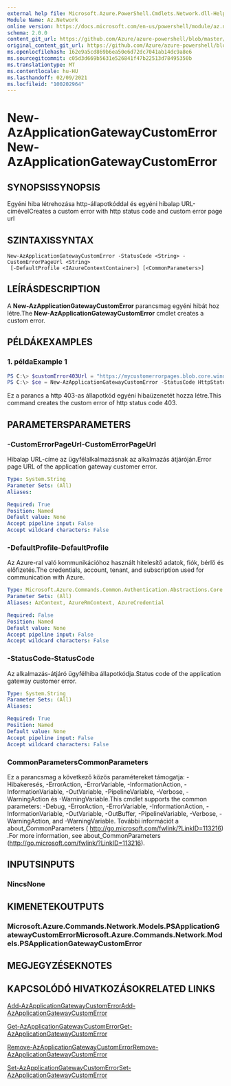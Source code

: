 ```yaml
---
external help file: Microsoft.Azure.PowerShell.Cmdlets.Network.dll-Help.xml
Module Name: Az.Network
online version: https://docs.microsoft.com/en-us/powershell/module/az.network/new-azapplicationgatewaycustomerror
schema: 2.0.0
content_git_url: https://github.com/Azure/azure-powershell/blob/master/src/Network/Network/help/New-AzApplicationGatewayCustomError.md
original_content_git_url: https://github.com/Azure/azure-powershell/blob/master/src/Network/Network/help/New-AzApplicationGatewayCustomError.md
ms.openlocfilehash: 162e9a5cd869b6ea50e6d72dc7041ab14dc9a8e6
ms.sourcegitcommit: c05d3d669b5631e526841f47b22513d78495350b
ms.translationtype: MT
ms.contentlocale: hu-HU
ms.lasthandoff: 02/09/2021
ms.locfileid: "100202964"
---
```

# <span data-ttu-id="ea141-101">New-AzApplicationGatewayCustomError</span><span class="sxs-lookup"><span data-stu-id="ea141-101">New-AzApplicationGatewayCustomError</span></span>

## <span data-ttu-id="ea141-102">SYNOPSIS</span><span class="sxs-lookup"><span data-stu-id="ea141-102">SYNOPSIS</span></span>
<span data-ttu-id="ea141-103">Egyéni hiba létrehozása http-állapotkóddal és egyéni hibalap URL-címével</span><span class="sxs-lookup"><span data-stu-id="ea141-103">Creates a custom error with http status code and custom error page url</span></span> 

## <span data-ttu-id="ea141-104">SZINTAXIS</span><span class="sxs-lookup"><span data-stu-id="ea141-104">SYNTAX</span></span>

```
New-AzApplicationGatewayCustomError -StatusCode <String> -CustomErrorPageUrl <String>
 [-DefaultProfile <IAzureContextContainer>] [<CommonParameters>]
```

## <span data-ttu-id="ea141-105">LEÍRÁS</span><span class="sxs-lookup"><span data-stu-id="ea141-105">DESCRIPTION</span></span>
<span data-ttu-id="ea141-106">A **New-AzApplicationGatewayCustomError** parancsmag egyéni hibát hoz létre.</span><span class="sxs-lookup"><span data-stu-id="ea141-106">The **New-AzApplicationGatewayCustomError** cmdlet creates a custom error.</span></span>

## <span data-ttu-id="ea141-107">PÉLDÁK</span><span class="sxs-lookup"><span data-stu-id="ea141-107">EXAMPLES</span></span>

### <span data-ttu-id="ea141-108">1. példa</span><span class="sxs-lookup"><span data-stu-id="ea141-108">Example 1</span></span>
```powershell
PS C:\> $customError403Url = "https://mycustomerrorpages.blob.core.windows.net/errorpages/403-another.htm"
PS C:\> $ce = New-AzApplicationGatewayCustomError -StatusCode HttpStatus403 -CustomErrorPageUrl $customError403Url
```

<span data-ttu-id="ea141-109">Ez a parancs a http 403-as állapotkód egyéni hibaüzenetét hozza létre.</span><span class="sxs-lookup"><span data-stu-id="ea141-109">This command creates the custom error of http status code 403.</span></span>

## <span data-ttu-id="ea141-110">PARAMETERS</span><span class="sxs-lookup"><span data-stu-id="ea141-110">PARAMETERS</span></span>

### <span data-ttu-id="ea141-111">-CustomErrorPageUrl</span><span class="sxs-lookup"><span data-stu-id="ea141-111">-CustomErrorPageUrl</span></span>
<span data-ttu-id="ea141-112">Hibalap URL-címe az ügyfélalkalmazásnak az alkalmazás átjáróján.</span><span class="sxs-lookup"><span data-stu-id="ea141-112">Error page URL of the application gateway customer error.</span></span>

```yaml
Type: System.String
Parameter Sets: (All)
Aliases:

Required: True
Position: Named
Default value: None
Accept pipeline input: False
Accept wildcard characters: False
```

### <span data-ttu-id="ea141-113">-DefaultProfile</span><span class="sxs-lookup"><span data-stu-id="ea141-113">-DefaultProfile</span></span>
<span data-ttu-id="ea141-114">Az Azure-ral való kommunikációhoz használt hitelesítő adatok, fiók, bérlő és előfizetés.</span><span class="sxs-lookup"><span data-stu-id="ea141-114">The credentials, account, tenant, and subscription used for communication with Azure.</span></span>

```yaml
Type: Microsoft.Azure.Commands.Common.Authentication.Abstractions.Core.IAzureContextContainer
Parameter Sets: (All)
Aliases: AzContext, AzureRmContext, AzureCredential

Required: False
Position: Named
Default value: None
Accept pipeline input: False
Accept wildcard characters: False
```

### <span data-ttu-id="ea141-115">-StatusCode</span><span class="sxs-lookup"><span data-stu-id="ea141-115">-StatusCode</span></span>
<span data-ttu-id="ea141-116">Az alkalmazás-átjáró ügyfélhiba állapotkódja.</span><span class="sxs-lookup"><span data-stu-id="ea141-116">Status code of the application gateway customer error.</span></span>

```yaml
Type: System.String
Parameter Sets: (All)
Aliases:

Required: True
Position: Named
Default value: None
Accept pipeline input: False
Accept wildcard characters: False
```

### <span data-ttu-id="ea141-117">CommonParameters</span><span class="sxs-lookup"><span data-stu-id="ea141-117">CommonParameters</span></span>
<span data-ttu-id="ea141-118">Ez a parancsmag a következő közös paramétereket támogatja: -Hibakeresés, -ErrorAction, -ErrorVariable, -InformationAction, -InformationVariable, -OutVariable, -PipelineVariable, -Verbose, -WarningAction és -WarningVariable.</span><span class="sxs-lookup"><span data-stu-id="ea141-118">This cmdlet supports the common parameters: -Debug, -ErrorAction, -ErrorVariable, -InformationAction, -InformationVariable, -OutVariable, -OutBuffer, -PipelineVariable, -Verbose, -WarningAction, and -WarningVariable.</span></span> <span data-ttu-id="ea141-119">További információt a about_CommonParameters ( http://go.microsoft.com/fwlink/?LinkID=113216) .</span><span class="sxs-lookup"><span data-stu-id="ea141-119">For more information, see about_CommonParameters (http://go.microsoft.com/fwlink/?LinkID=113216).</span></span>

## <span data-ttu-id="ea141-120">INPUTS</span><span class="sxs-lookup"><span data-stu-id="ea141-120">INPUTS</span></span>

### <span data-ttu-id="ea141-121">Nincs</span><span class="sxs-lookup"><span data-stu-id="ea141-121">None</span></span>

## <span data-ttu-id="ea141-122">KIMENETEK</span><span class="sxs-lookup"><span data-stu-id="ea141-122">OUTPUTS</span></span>

### <span data-ttu-id="ea141-123">Microsoft.Azure.Commands.Network.Models.PSApplicationGatewayCustomError</span><span class="sxs-lookup"><span data-stu-id="ea141-123">Microsoft.Azure.Commands.Network.Models.PSApplicationGatewayCustomError</span></span>

## <span data-ttu-id="ea141-124">MEGJEGYZÉSEK</span><span class="sxs-lookup"><span data-stu-id="ea141-124">NOTES</span></span>

## <span data-ttu-id="ea141-125">KAPCSOLÓDÓ HIVATKOZÁSOK</span><span class="sxs-lookup"><span data-stu-id="ea141-125">RELATED LINKS</span></span>

[<span data-ttu-id="ea141-126">Add-AzApplicationGatewayCustomError</span><span class="sxs-lookup"><span data-stu-id="ea141-126">Add-AzApplicationGatewayCustomError</span></span>](./Add-AzApplicationGatewayCustomError.md)

[<span data-ttu-id="ea141-127">Get-AzApplicationGatewayCustomError</span><span class="sxs-lookup"><span data-stu-id="ea141-127">Get-AzApplicationGatewayCustomError</span></span>](./Get-AzApplicationGatewayCustomError.md)

[<span data-ttu-id="ea141-128">Remove-AzApplicationGatewayCustomError</span><span class="sxs-lookup"><span data-stu-id="ea141-128">Remove-AzApplicationGatewayCustomError</span></span>](./Remove-AzApplicationGatewayCustomError.md)

[<span data-ttu-id="ea141-129">Set-AzApplicationGatewayCustomError</span><span class="sxs-lookup"><span data-stu-id="ea141-129">Set-AzApplicationGatewayCustomError</span></span>](./Set-AzApplicationGatewayCustomError.md)
